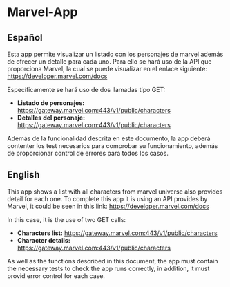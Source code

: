 # Marvel-App

## Español

Esta app permite visualizar un listado con los personajes de marvel además de ofrecer un detalle para cada uno. Para ello se hará uso de la API que proporciona Marvel, la cual se puede visualizar en el enlace siguiente: https://developer.marvel.com/docs

Específicamente se hará uso de dos llamadas tipo GET:

* **Listado de personajes:** https://gateway.marvel.com:443/v1/public/characters
* **Detalles del personaje:** https://gateway.marvel.com:443/v1/public/characters

Además de la funcionalidad descrita en este documento, la app deberá contenter los test necesarios para comprobar su funcionamiento, además de proporcionar control de errores para todos los casos.

## English

This app shows a list with all characters from marvel universe also provides detail for each one. To complete this app it is using an API provides by Marvel, it could be seen in this link: https://developer.marvel.com/docs

In this case, it is the use of two GET calls:

* **Characters list:** https://gateway.marvel.com:443/v1/public/characters
* **Character details:** https://gateway.marvel.com:443/v1/public/characters

As well as the functions described in this document, the app must contain the necessary tests to check the app runs correctly, in addition, it must provid error control for each case.
